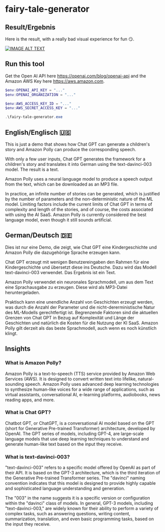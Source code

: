 # fairy-tale-generator

## Result/Ergebnis

Here is the result, with a really bad visual experience for fun :smirk:.

[![IMAGE ALT TEXT](https://img.youtube.com/vi/P6A515DSmDo/0.jpg)](https://www.youtube.com/watch?v=P6A515DSmDo "Amy und der Brückentroll - Demo mit Chat GTP und Amazon Polly")

## Run this tool

Get the Open AI API here https://openai.com/blog/openai-api and the Amazon AWS Key here https://aws.amazon.com.

```powershell
$env:OPENAI_API_KEY = "..."
$env:OPENAI_ORGANIZATION = "..."

$env:AWS_ACCESS_KEY_ID = "..."
$env:AWS_SECRET_ACCESS_KEY = "..."

.\fairy-tale-generator.exe
```

## English/Englisch :us:

This is just a demo that shows how Chat GPT can generate a children's story and Amazon Polly can produce the corresponding speech.

With only a few user inputs, Chat GPT generates the framework for a children's story and translates it into German using the text-davinci-003 model. The result is a text.

Amazon Polly uses a neural language model to produce a speech output from the text, which can be downloaded as an MP3 file.

In practice, an infinite number of stories can be generated, which is justified by the number of parameters and the non-deterministic nature of the ML model. Limiting factors include the current limits of Chat GPT in terms of complexity and length of the stories, and of course, the costs associated with using the AI SaaS. Amazon Polly is currently considered the best language model, even though it still sounds artificial.

## German/Deutsch :de:

Dies ist nur eine Demo, die zeigt, wie Chat GPT eine Kindergeschichte und Amazon Polly die dazugehörige Sprache erzeugen kann.

Chat GPT erzeugt mit wenigen Benutzereingaben den Rahmen für eine Kindergeschichte und übersetzt diese ins Deutsche. Dazu wird das Modell text-davinci-003 verwendet. Das Ergebnis ist ein Text.

Amazon Polly verwendet ein neuronales Sprachmodell, um aus dem Text eine Sprachausgabe zu erzeugen. Diese wird als MP3-Datei heruntergeladen.

Praktisch kann eine unendliche Anzahl von Geschichten erzeugt werden, was durch die Anzahl der Parameter und die nicht-dererministische Natur des ML-Modells gerechtfertigt ist. Begrenzende Faktoren sind die aktuellen Grenzen von Chat GPT in Bezug auf Komplexität und Länge der Geschichten und natürlich die Kosten für die Nutzung der KI SaaS. Amazon Polly gilt derzeit als das beste Sprachmodell, auch wenn es noch künstlich klingt.

## Insights

### What is Amazon Polly?

Amazon Polly is a text-to-speech (TTS) service provided by Amazon Web Services (AWS). It is designed to convert written text into lifelike, natural-sounding speech. Amazon Polly uses advanced deep learning technologies to synthesize human-like voices for a wide range of applications, such as virtual assistants, conversational AI, e-learning platforms, audiobooks, news reading apps, and more.

### What is Chat GPT?

Chatbot GPT, or ChatGPT, is a conversational AI model based on the GPT (short for Generative Pre-trained Transformer) architecture, developed by OpenAI. The GPT series of models, including GPT-4, are large-scale language models that use deep learning techniques to understand and generate human-like text based on the input they receive.

### What is text-davinci-003?

"text-davinci-003" refers to a specific model offered by OpenAI as part of their API. It is based on the GPT-3 architecture, which is the third iteration of the Generative Pre-trained Transformer series. The "davinci" naming convention indicates that this model is designed to provide highly capable and sophisticated language understanding and generation.

The "003" in the name suggests it is a specific version or configuration within the "davinci" class of models. In general, GPT-3 models, including "text-davinci-003," are widely known for their ability to perform a variety of complex tasks, such as answering questions, writing content, summarization, translation, and even basic programming tasks, based on the input they receive.
